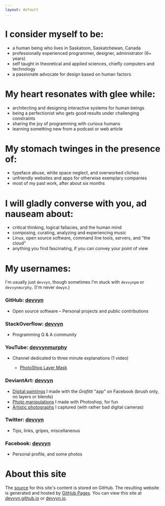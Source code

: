```yaml
---
layout: default
...
```


# I consider myself to be:

- a human being who lives in Saskatoon, Saskatchewan, Canada
- professionally experienced programmer, designer, administrator (6+ years)
- self taught in theoretical and applied sciences, chiefly computers and technology
- a passionate advocate for design based on human factors

# My heart resonates with glee while:

- architecting and designing interactive systems for human beings
- being a perfectionist who gets good results under challenging constraints
- sharing the joy of programming with curious humans
- learning something new from a podcast or web article

# My stomach twinges in the presence of:

- typeface abuse, white space neglect, and overworked cliches
- unfriendly websites and apps for otherwise exemplary companies
- most of my past work, after about six months

# I will gladly converse with you, ad nauseam about:

- critical thinking, logical fallacies, and the human mind
- composing, curating, analyzing and experiencing music
- Linux, open source software, command line tools, servers, and "the cloud"
- anything you find fascinating, if you can convey your point of view

# My usernames:

I'm usually just `devvyn`, though sometimes I'm stuck with
`devvynpm` or `devvynmurphy`. (I'm never `dewyn`.)

### GitHub: [devvyn][github]

- Open source software – Personal projects and public contributions

### StackOverflow: [devvyn][stackoverflow]

- Programming Q & A community

### YouTube: [devvynmurphy][youtube]

- Channel dedicated to three minute explanations (1 video)

	- [PhotoShop Layer Mask][youtube-vid1]

### DeviantArt: [devvyn][deviantart]

- [Digital paintings][deviantart 2]
  I made with the *Grafitti* "app" on Facebook
  (brush only, no layers or blends)
- [Photo manipulations][deviantart 3]
  I made with Photoshop, for fun
- [Artistic photographs][deviantart 4]
  I captured (with rather bad digital cameras)

### Twitter: [devvyn][twitter]

- Tips, links, gripes, miscellaneous

### Facebook: [devvyn][facebook]

- Personal profile, and some photos

# About this site

The [source] for this site's content is stored on GitHub.
The resulting website is generated and hosted by [GitHub Pages].
You can view this site at [devvyn.github.io] or [devvyn.io].



[deviantart]: https://devvyn.deviantart.com
[deviantart 2]: http://devvyn.deviantart.com/gallery/4048255/FaceBook-Grafitti
[deviantart 3]: http://devvyn.deviantart.com/gallery/4048174/Photomanipulations
[deviantart 4]: http://devvyn.deviantart.com/gallery/4048186/Photography
[devvyn.github.io]: http://devvyn.github.io/
[devvyn.io]: http://devvyn.io/
[facebook]: https://www.facebook.com/devvyn
[github]: https://github.com/Devvyn
[GitHub Pages]: https://pages.github.com/
[source]: https://github.com/devvyn/Devvyn.github.io
[stackoverflow]: https://stackoverflow.com/users/780458/devvyn
[twitter]: https://twitter.com/Devvyn
[youtube-vid1]: http://youtu.be/uRJoY5odA7k
[youtube]: https://www.youtube.com/user/devvynmurphy
